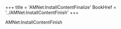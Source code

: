 +++
title = 'AMNet:InstallContentFinalize'
BookHref = '../AMNet:InstallContentFinish'
+++

AMNet:InstallContentFinish
